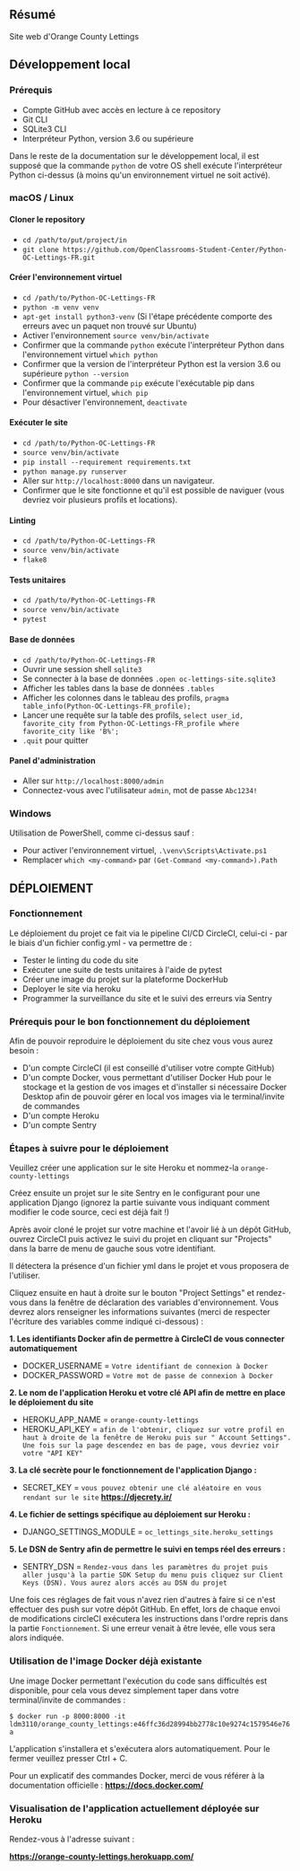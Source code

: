 ## Résumé

Site web d'Orange County Lettings

## Développement local

### Prérequis

- Compte GitHub avec accès en lecture à ce repository
- Git CLI
- SQLite3 CLI
- Interpréteur Python, version 3.6 ou supérieure

Dans le reste de la documentation sur le développement local, il est supposé que la commande `python` de votre OS shell
exécute l'interpréteur Python ci-dessus (à moins qu'un environnement virtuel ne soit activé).

### macOS / Linux

#### Cloner le repository

- `cd /path/to/put/project/in`
- `git clone https://github.com/OpenClassrooms-Student-Center/Python-OC-Lettings-FR.git`

#### Créer l'environnement virtuel

- `cd /path/to/Python-OC-Lettings-FR`
- `python -m venv venv`
- `apt-get install python3-venv` (Si l'étape précédente comporte des erreurs avec un paquet non trouvé sur Ubuntu)
- Activer l'environnement `source venv/bin/activate`
- Confirmer que la commande `python` exécute l'interpréteur Python dans l'environnement virtuel
  `which python`
- Confirmer que la version de l'interpréteur Python est la version 3.6 ou supérieure `python --version`
- Confirmer que la commande `pip` exécute l'exécutable pip dans l'environnement virtuel, `which pip`
- Pour désactiver l'environnement, `deactivate`

#### Exécuter le site

- `cd /path/to/Python-OC-Lettings-FR`
- `source venv/bin/activate`
- `pip install --requirement requirements.txt`
- `python manage.py runserver`
- Aller sur `http://localhost:8000` dans un navigateur.
- Confirmer que le site fonctionne et qu'il est possible de naviguer (vous devriez voir plusieurs profils et locations).

#### Linting

- `cd /path/to/Python-OC-Lettings-FR`
- `source venv/bin/activate`
- `flake8`

#### Tests unitaires

- `cd /path/to/Python-OC-Lettings-FR`
- `source venv/bin/activate`
- `pytest`

#### Base de données

- `cd /path/to/Python-OC-Lettings-FR`
- Ouvrir une session shell `sqlite3`
- Se connecter à la base de données `.open oc-lettings-site.sqlite3`
- Afficher les tables dans la base de données `.tables`
- Afficher les colonnes dans le tableau des profils, `pragma table_info(Python-OC-Lettings-FR_profile);`
- Lancer une requête sur la table des
  profils, `select user_id, favorite_city from Python-OC-Lettings-FR_profile where favorite_city like 'B%';`
- `.quit` pour quitter

#### Panel d'administration

- Aller sur `http://localhost:8000/admin`
- Connectez-vous avec l'utilisateur `admin`, mot de passe `Abc1234!`

### Windows

Utilisation de PowerShell, comme ci-dessus sauf :

- Pour activer l'environnement virtuel, `.\venv\Scripts\Activate.ps1`
- Remplacer `which <my-command>` par `(Get-Command <my-command>).Path`

## DÉPLOIEMENT

### Fonctionnement

Le déploiement du projet ce fait via le pipeline CI/CD CircleCI, celui-ci - par le biais d'un fichier config.yml - va
permettre de :

- Tester le linting du code du site
- Exécuter une suite de tests unitaires à l'aide de pytest
- Créer une image du projet sur la plateforme DockerHub
- Deployer le site via heroku
- Programmer la surveillance du site et le suivi des erreurs via Sentry

### Prérequis pour le bon fonctionnement du déploiement

Afin de pouvoir reproduire le déploiement du site chez vous vous aurez besoin :

- D'un compte CircleCI (il est conseillé d'utiliser votre compte GitHub)
- D'un compte Docker, vous permettant d'utiliser Docker Hub pour le stockage et la gestion de vos images et d'installer
  si nécessaire Docker Desktop afin de pouvoir gérer en local vos images via le terminal/invite de commandes
- D'un compte Heroku
- D'un compte Sentry

### Étapes à suivre pour le déploiement

Veuillez créer une application sur le site Heroku et nommez-la `orange-county-lettings`

Créez ensuite un projet sur le site Sentry en le configurant pour une application Django (ignorez la partie suivante
vous indiquant comment modifier le code source, ceci est déjà fait !)

Après avoir cloné le projet sur votre machine et l'avoir lié à un dépôt GitHub, ouvrez CircleCI puis activez le suivi du
projet en cliquant sur "Projects" dans la barre de menu de gauche sous votre identifiant.

Il détectera la présence d'un fichier yml dans le projet et vous proposera de l'utiliser.

Cliquez ensuite en haut à droite sur le bouton "Project Settings" et rendez-vous dans la fenêtre de déclaration des
variables d'environnement. Vous devrez alors renseigner les informations suivantes (merci de respecter l'écriture des
variables comme indiqué ci-dessous) :

**1. Les identifiants Docker afin de permettre à CircleCI de vous connecter automatiquement**

- DOCKER_USERNAME = `Votre identifiant de connexion à Docker`
- DOCKER_PASSWORD = `Votre mot de passe de connexion à Docker`

**2. Le nom de l'application Heroku et votre clé API afin de mettre en place le déploiement du site**

- HEROKU_APP_NAME = `orange-county-lettings`
- HEROKU_API_KEY = `afin de l'obtenir, cliquez sur votre profil en haut à droite de la fenêtre de Heroku puis sur "
  Account Settings". Une fois sur la page descendez en bas de page, vous devriez voir votre "API KEY"`

**3. La clé secrète pour le fonctionnement de l'application Django :**

- SECRET_KEY = `vous pouvez obtenir une clé aléatoire en vous rendant sur le site` **https://djecrety.ir/**

**4. Le fichier de settings spécifique au déploiement sur Heroku :**

- DJANGO_SETTINGS_MODULE = `oc_lettings_site.heroku_settings`

**5. Le DSN de Sentry afin de permettre le suivi en temps réel des erreurs :**

- SENTRY_DSN
  = `Rendez-vous dans les paramètres du projet puis aller jusqu'à la partie SDK Setup du menu puis cliquez sur Client Keys (DSN). Vous aurez alors accés au DSN du projet`

Une fois ces réglages de fait vous n'avez rien d'autres à faire si ce n'est effectuer des push sur votre dépôt GitHub.
En effet, lors de chaque envoi de modifications circleCI exécutera les instructions dans l'ordre repris dans la partie
`Fonctionnement`. Si une erreur venait à être levée, elle vous sera alors indiquée.

### Utilisation de l'image Docker déjà existante

Une image Docker permettant l'exécution du code sans difficultés est disponible, pour cela vous devez simplement taper
dans votre terminal/invite de commandes :

`
$ docker run -p 8000:8000 -it ldm3110/orange_county_lettings:e46ffc36d28994bb2778c10e9274c1579546e76a
`

L'application s'installera et s'exécutera alors automatiquement. Pour le fermer veuillez presser Ctrl + C.

Pour un explicatif des commandes Docker, merci de vous référer à la documentation officielle : **https://docs.docker.com/**

### Visualisation de l'application actuellement déployée sur Heroku

Rendez-vous à l'adresse suivant :

**https://orange-county-lettings.herokuapp.com/**

